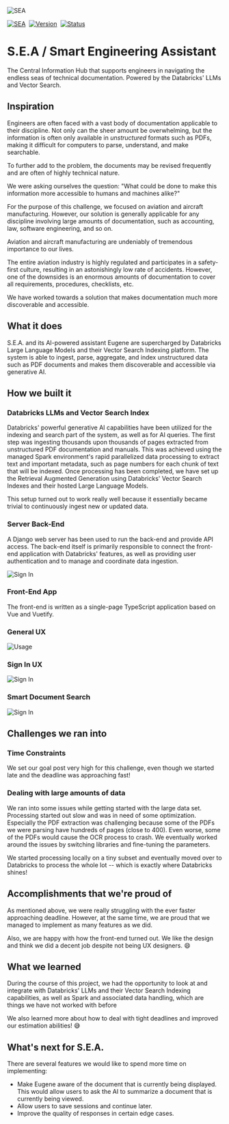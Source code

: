 
![SEA](docs/sea_banner_pitch.png)

[![SEA](https://img.shields.io/badge/app-sea-28487b.svg?style=for-the-badge)](https://sea.silentbyte.com)&nbsp;
[![Version](https://img.shields.io/badge/version-1.0-05A5CC.svg?style=for-the-badge)](https://sea.silentbyte.com)&nbsp;
[![Status](https://img.shields.io/badge/status-working-00B20E.svg?style=for-the-badge)](https://sea.silentbyte.com)

# S.E.A / Smart Engineering Assistant

The Central Information Hub that supports engineers in navigating the endless seas of technical documentation. Powered by the Databricks' LLMs and Vector Search.


## Inspiration

Engineers are often faced with a vast body of documentation applicable to their discipline. Not only can the sheer amount be overwhelming, but the information is often only available in *unstructured* formats such as PDFs, making it difficult for computers to parse, understand, and make searchable.

To further add to the problem, the documents may be revised frequently and are often of highly technical nature.

We were asking ourselves the question: "What could be done to make this information more accessible to humans and machines alike?"

For the purpose of this challenge, we focused on aviation and aircraft manufacturing. However, our solution is generally applicable for any discipline involving large amounts of documentation, such as accounting, law, software engineering, and so on.

Aviation and aircraft manufacturing are undeniably of tremendous importance to our lives.

The entire aviation industry is highly regulated and participates in a safety-first culture, resulting in an astonishingly low rate of accidents. However, one of the downsides is an enormous amounts of documentation to cover all requirements, procedures, checklists, etc.

We have worked towards a solution that makes documentation much more discoverable and accessible.


## What it does

S.E.A. and its AI-powered assistant Eugene are supercharged by Databricks Large Language Models and their Vector Search Indexing platform. The system is able to ingest, parse, aggregate, and index unstructured data such as PDF documents and makes them discoverable and accessible via generative AI.


## How we built it


### Databricks LLMs and Vector Search Index

Databricks' powerful generative AI capabilities have been utilized for the indexing and search part of the system, as well as for AI queries. The first step was ingesting thousands upon thousands of pages extracted from unstructured PDF documentation and manuals. This was achieved using the managed Spark environment's rapid parallelized data processing to extract text and important metadata, such as page numbers for each chunk of text that will be indexed. Once processing has been completed, we have set up the Retrieval Augmented Generation using Databricks' Vector Search Indexes and their hosted Large Language Models.

This setup turned out to work really well because it essentially became trivial to continuously ingest new or updated data.


### Server Back-End

A Django web server has been used to run the back-end and provide API access. The back-end itself is primarily responsible to connect the front-end application with Databricks' features, as well as providing user authentication and to manage and coordinate data ingestion.

![Sign In](docs/django.png)


### Front-End App

The front-end is written as a single-page TypeScript application based on Vue and Vuetify.


### General UX

![Usage](docs/sea_animation.gif)


### Sign In UX

![Sign In](docs/sign_in.png)


### Smart Document Search

![Sign In](docs/smart_search.png)


## Challenges we ran into


### Time Constraints

We set our goal post very high for this challenge, even though we started late and the deadline was approaching fast!


### Dealing with large amounts of data

We ran into some issues while getting started with the large data set. Processing started out slow and was in need of some optimization. Especially the PDF extraction was challenging because some of the PDFs we were parsing have hundreds of pages (close to 400). Even worse, some of the PDFs would cause the OCR process to crash. We eventually worked around the issues by switching libraries and fine-tuning the parameters.

We started processing locally on a tiny subset and eventually moved over to Databricks to process the whole lot -- which is exactly where Databricks shines!


## Accomplishments that we're proud of

As mentioned above, we were really struggling with the ever faster approaching deadline. However, at the same time, we are proud that we managed to implement as many features as we did.

Also, we are happy with how the front-end turned out. We like the design and think we did a decent job despite not being UX designers. 😄


## What we learned

During the course of this project, we had the opportunity to look at and integrate with Databricks' LLMs and their Vector Search Indexing capabilities, as well as Spark and associated data handling, which are things we have not worked with before

We also learned more about how to deal with tight deadlines and improved our estimation abilities! 😅


## What's next for S.E.A.


There are several features we would like to spend more time on implementing:

* Make Eugene aware of the document that is currently being displayed. This would allow users to ask the AI to summarize a document that is currently being viewed.
* Allow users to save sessions and continue later.
* Improve the quality of responses in certain edge cases.
